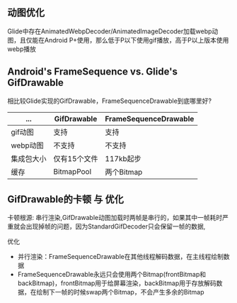 ## 动图优化

Glide中存在AnimatedWebpDecoder/AnimatedImageDecoder加载webp动图，且仅能在Android P+使用，那么低于P以下使用gif播放，高于P以上版本使用webp播放

## Android's FrameSequence vs. Glide's GifDrawable

相比较Glide实现的GifDrawable，FrameSequenceDrawable到底哪里好?

| ...    |GifDrawable|FrameSequenceDrawable|
|--------| ---| ---|
gif动图  |支持|支持
webp动图 |不支持|不支持
集成包大小  | 仅有15个文件| 117kb起步
缓存     | BitmapPool| 两个Bitmap

## GifDrawable的卡顿 与 优化

卡顿根源: 串行渲染,GifDrawable动图加载时两帧是串行的，如果其中一帧耗时严重就会出现掉帧的问题，因为StandardGifDecoder只会保留一帧的数据,

[//]: # (每次获取当前要绘制的帧就会从BitmapPool中获取新的Bitmap，这样就会同时存在两个Bitmap造成内存过高)

优化

- 并行渲染：FrameSequenceDrawable在其他线程解码数据，在主线程绘制数据
- FrameSequenceDrawable永远只会使用两个Bitmap(frontBitmap和backBitmap)，frontBitmap用于给屏幕渲染，backBitmap用于存放解码数据，在绘制下一帧的时候swap两个Bitmap，不会产生多余的Bitmap 



